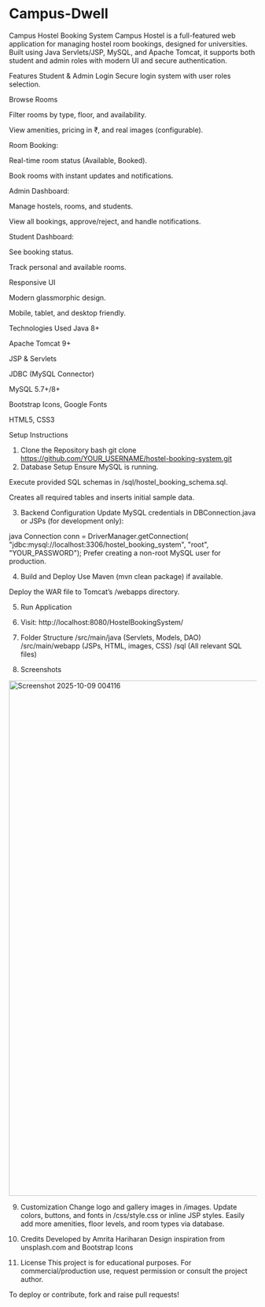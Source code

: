 # Campus-Dwell
Campus Hostel Booking System
Campus Hostel is a full-featured web application for managing hostel room bookings, designed for universities. Built using Java Servlets/JSP, MySQL, and Apache Tomcat, it supports both student and admin roles with modern UI and secure authentication.

Features
Student & Admin Login
Secure login system with user roles selection.

Browse Rooms

Filter rooms by type, floor, and availability.

View amenities, pricing in ₹, and real images (configurable).

Room Booking:

Real-time room status (Available, Booked).

Book rooms with instant updates and notifications.

Admin Dashboard:

Manage hostels, rooms, and students.

View all bookings, approve/reject, and handle notifications.

Student Dashboard:

See booking status.

Track personal and available rooms.

Responsive UI

Modern glassmorphic design.

Mobile, tablet, and desktop friendly.

Technologies Used
Java 8+

Apache Tomcat 9+

JSP & Servlets

JDBC (MySQL Connector)

MySQL 5.7+/8+

Bootstrap Icons, Google Fonts

HTML5, CSS3

Setup Instructions
1. Clone the Repository
bash
git clone https://github.com/YOUR_USERNAME/hostel-booking-system.git
2. Database Setup
Ensure MySQL is running.

Execute provided SQL schemas in /sql/hostel_booking_schema.sql.

Creates all required tables and inserts initial sample data.

3. Backend Configuration
Update MySQL credentials in
DBConnection.java or JSPs (for development only):

java
Connection conn = DriverManager.getConnection(
    "jdbc:mysql://localhost:3306/hostel_booking_system", "root", "YOUR_PASSWORD");
Prefer creating a non-root MySQL user for production.

4. Build and Deploy
Use Maven (mvn clean package) if available.

Deploy the WAR file to Tomcat’s /webapps directory.

5. Run Application
  
6. Visit:
http://localhost:8080/HostelBookingSystem/

7. Folder Structure
/src/main/java         (Servlets, Models, DAO)
/src/main/webapp       (JSPs, HTML, images, CSS)
/sql                   (All relevant SQL files)

8. Screenshots
<img width="1903" height="1048" alt="Screenshot 2025-10-09 004116" src="https://github.com/user-attachments/assets/01f52bcd-36b1-4634-bb4b-ab3449c21d10" />

9. Customization
Change logo and gallery images in /images.
Update colors, buttons, and fonts in /css/style.css or inline JSP styles.
Easily add more amenities, floor levels, and room types via database.

10. Credits
Developed by Amrita Hariharan
Design inspiration from unsplash.com and Bootstrap Icons

11. License
This project is for educational purposes. For commercial/production use, request permission or consult the project author.

To deploy or contribute, fork and raise pull requests!






